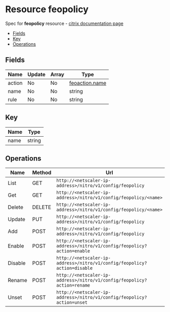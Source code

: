 # Resource feopolicy

Spec for **feopolicy** resource - [citrix documentation page](https://developer-docs.citrix.com/projects/netscaler-nitro-api/en/11.0/configuration/front-end-optimization/feopolicy/feopolicy/)

- [Fields](#fields)
- [Key](#key)
- [Operations](#operations)

## Fields

| Name | Update | Array | Type |
|----|----|----|----|
|action|No|No|[feoaction.name](/doc/resources/feoaction.md)|
|name|No|No|string|
|rule|No|No|string|

## Key

| Name | Type |
|----|----|
| name | string |

## Operations

| Name | Method | Url |
|----|----|----|
| List | GET | `http://<netscaler-ip-address>/nitro/v1/config/feopolicy` |
| Get | GET | `http://<netscaler-ip-address>/nitro/v1/config/feopolicy/<name>` |
| Delete | DELETE | `http://<netscaler-ip-address>/nitro/v1/config/feopolicy/<name>` |
| Update | PUT | `http://<netscaler-ip-address>/nitro/v1/config/feopolicy` |
| Add | POST | `http://<netscaler-ip-address>/nitro/v1/config/feopolicy` |
| Enable | POST | `http://<netscaler-ip-address>/nitro/v1/config/feopolicy?action=enable` |
| Disable | POST | `http://<netscaler-ip-address>/nitro/v1/config/feopolicy?action=disable` |
| Rename | POST | `http://<netscaler-ip-address>/nitro/v1/config/feopolicy?action=rename` |
| Unset | POST | `http://<netscaler-ip-address>/nitro/v1/config/feopolicy?action=unset` |

